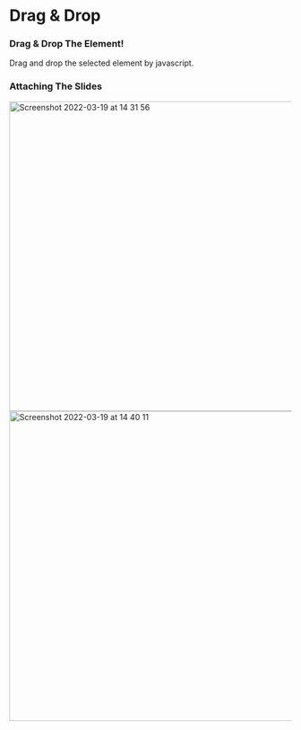 # Drag & Drop

### Drag & Drop The Element!
<p>Drag and drop the selected element by javascript.</p>


### Attaching The Slides
<img width="552" alt="Screenshot 2022-03-19 at 14 31 56" src="https://user-images.githubusercontent.com/79321645/159123371-2348e107-6f41-4077-98de-6ebc5d7798ec.png">


<img width="552" alt="Screenshot 2022-03-19 at 14 40 11" src="https://user-images.githubusercontent.com/79321645/159123458-224a50f6-4ab8-485e-b4af-a57d7159e5c9.png">
